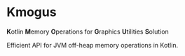 # Kmogus

**K**otlin **M**emory **O**perations for **G**raphics **U**tilities **S**olution

Efficient API for JVM off-heap memory operations in Kotlin.
